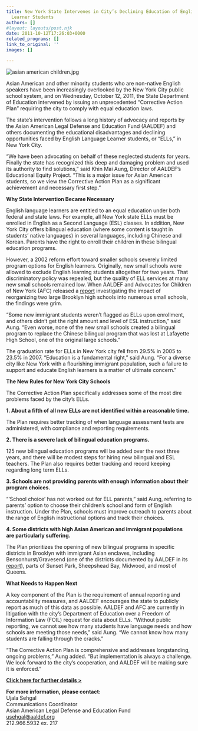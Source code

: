 ```yaml
---
title: New York State Intervenes in City’s Declining Education of English Language
  Learner Students
authors: []
#layout: layouts/post.njk
date: 2011-10-12T17:26:03+0000
related_programs: []
link_to_original: ''
images: []

---
```

![asian american children.jpg](/uploads/asian%20american%20children.jpg)

Asian American and other minority students who are non-native English speakers have been increasingly overlooked by the New York City public school system, and on Wednesday, October 12, 2011, the State Department of Education intervened by issuing an unprecedented “Corrective Action Plan” requiring the city to comply with equal education laws.

The state’s intervention follows a long history of advocacy and reports by the Asian American Legal Defense and Education Fund (AALDEF) and others documenting the educational disadvantages and declining opportunities faced by English Language Learner students, or “ELLs,” in New York City.

“We have been advocating on behalf of these neglected students for years. Finally the state has recognized this deep and damaging problem and used its authority to find solutions,” said Khin Mai Aung, Director of AALDEF’s Educational Equity Project. “This is a major issue for Asian American students, so we view the Corrective Action Plan as a significant achievement and necessary first step.”

**Why State Intervention Became Necessary**

English language learners are entitled to an equal education under both federal and state laws. For example, all New York state ELLs must be enrolled in English as a Second Language (ESL) classes.  In addition, New York City offers bilingual education (where some content is taught in students’ native languages) in several languages, including Chinese and Korean. Parents have the right to enroll their children in these bilingual education programs.

However, a 2002 reform effort toward smaller schools severely limited program options for English learners. Originally, new small schools were allowed to exclude English learning students altogether for two years. That discriminatory policy was repealed, but the quality of ELL services at many new small schools remained low. When AALDEF and Advocates for Children of New York (AFC) released a [report](https://aaldef.netlify.com/uploads/pdf/AALDEF-EE-Empty-Promises-ELLS-2009.pdf) investigating the impact of reorganizing two large Brooklyn high schools into numerous small schools, the findings were grim.

“Some new immigrant students weren’t flagged as ELLs upon enrollment, and others didn’t get the right amount and level of ESL instruction,” said Aung.  “Even worse, none of the new small schools created a bilingual program to replace the Chinese bilingual program that was lost at Lafayette High School, one of the original large schools.”

The graduation rate for ELLs in New York city fell from 29.5% in 2005 to 23.5% in 2007. “Education is a fundamental right,” said Aung. “For a diverse city like New York with a flourishing immigrant population, such a failure to support and educate English learners is a matter of ultimate concern.”

**The New Rules for New York City Schools**

The Corrective Action Plan specifically addresses some of the most dire problems faced by the city’s ELLs.

**1. About a fifth of all new ELLs are not identified within a reasonable time.**

The Plan requires better tracking of when language assessment tests are administered, with compliance and reporting requirements.

**2. There is a severe lack of bilingual education programs.**

125 new bilingual education programs will be added over the next three years, and there will be modest steps for hiring new bilingual and ESL teachers. The Plan also requires better tracking and record keeping regarding long term ELLs.

**3. Schools are not providing parents with enough information about their program choices.**

“‘School choice’ has not worked out for ELL parents,” said Aung, referring to parents’ option to choose their children’s school and form of English instruction. Under the Plan, schools must improve outreach to parents about the range of English instructional options and track their choices.

**4. Some districts with high Asian American and immigrant populations are particularly suffering.**

The Plan prioritizes the opening of new bilingual programs in specific districts in Brooklyn with immigrant Asian enclaves, including Bensonhurst/Gravesend (one of the districts documented by AALDEF in its [report](https://aaldef.netlify.com/uploads/pdf/AALDEF-EE-Empty-Promises-ELLS-2009.pdf)), parts of Sunset Park, Sheepshead Bay, Midwood, and most of Queens.

**What Needs to Happen Next**

A key component of the Plan is the requirement of annual reporting and accountability measures, and AALDEF encourages the state to publicly report as much of this data as possible. AALDEF and AFC are currently in litigation with the city’s Department of Education over a Freedom of Information Law (FOIL) request for data about ELLs. “Without public reporting, we cannot see how many students have language needs and how schools are meeting those needs,” said Aung. “We cannot know how many students are falling through the cracks.”

“The Corrective Action Plan is comprehensive and addresses longstanding, ongoing problems,” Aung added. “But implementation is always a challenge. We look forward to the city’s cooperation, and AALDEF will be making sure it is enforced.”

[**Click here for further details >**](https://aaldef.netlify.com/programs/educational-equity/)

**For more information, please contact:**  
Ujala Sehgal  
Communications Coordinator  
Asian American Legal Defense and Education Fund  
[usehgal@aaldef.org](mailto:usehgal@aaldef.org)  
212\.966.5932 ex. 217